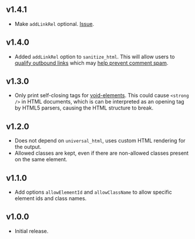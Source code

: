 ## v1.4.1
 * Make `addLinkRel` optional. [Issue](https://github.com/google/dart-neats/issues/71).

## v1.4.0
 * Added `addLinkRel` option to `sanitize_html`. This will allow users to
   [qualify outbound links](https://support.google.com/webmasters/answer/96569)
   which may [help prevent comment spam](https://support.google.com/webmasters/answer/81749).

## v1.3.0
 * Only print self-closing tags for
   [void-elements](https://www.w3.org/TR/html5/syntax.html#void-elements).
   This could cause `<strong />` in HTML documents, which is can be interpreted
   as an opening tag by HTML5 parsers, causing the HTML structure to break.

## v1.2.0
 * Does not depend on `universal_html`, uses custom HTML rendering for the output.
 * Allowed classes are kept, even if there are non-allowed classes present on the same element.

## v1.1.0
 * Add options `allowElementId` and `allowClassName` to allow specific element
   ids and class names.
 
## v1.0.0
 * Initial release.
 